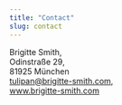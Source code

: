 ```yaml
---
title: "Contact"
slug: contact
---
```


Brigitte Smith,\
Odinstraße 29,\
81925 München\
tulipan@brigitte-smith.com,\
www.brigitte-smith.com
